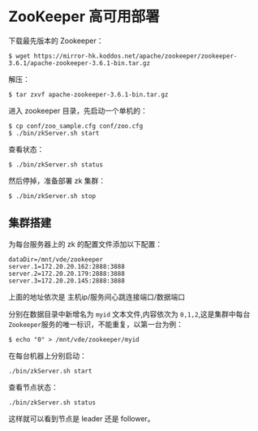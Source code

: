 # ZooKeeper 高可用部署

下载最先版本的 Zookeeper：

```
$ wget https://mirror-hk.koddos.net/apache/zookeeper/zookeeper-3.6.1/apache-zookeeper-3.6.1-bin.tar.gz
```

解压：

```
$ tar zxvf apache-zookeeper-3.6.1-bin.tar.gz 
```

进入 zookeeper 目录，先启动一个单机的：

```
$ cp conf/zoo_sample.cfg conf/zoo.cfg 
$ ./bin/zkServer.sh start
```

查看状态：

```
$ ./bin/zkServer.sh status
```

然后停掉，准备部署 zk 集群：

```
$ ./bin/zkServer.sh stop
```

## 集群搭建

为每台服务器上的 zk 的配置文件添加以下配置：

```
dataDir=/mnt/vde/zookeeper
server.1=172.20.20.162:2888:3888
server.2=172.20.20.179:2888:3888
server.3=172.20.20.145:2888:3888
```

上面的地址依次是 主机ip/服务间心跳连接端口/数据端口

分别在数据目录中新增名为 `myid` 文本文件,内容依次为 `0,1,2`,这是集群中每台 `Zookeeper`服务的唯一标识，不能重复，以第一台为例：

```
$ echo "0" > /mnt/vde/zookeeper/myid
```

在每台机器上分别启动：

```
./bin/zkServer.sh start
```

查看节点状态：

```
./bin/zkServer.sh status
```

这样就可以看到节点是 leader 还是 follower。